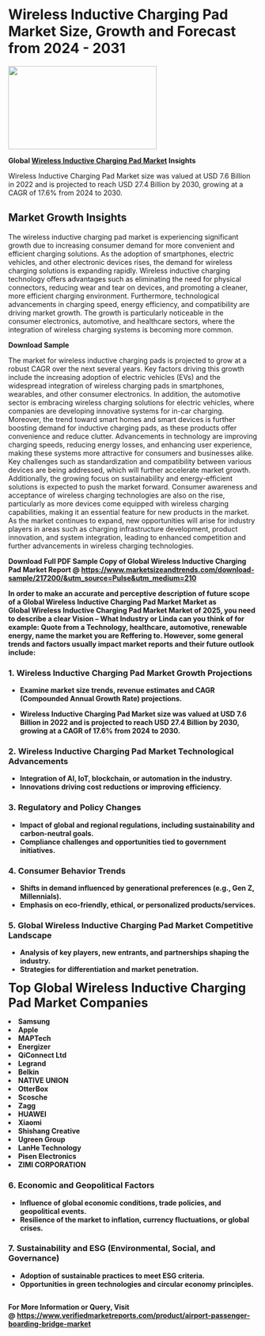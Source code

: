 <H1>Wireless Inductive Charging Pad Market Size, Growth and Forecast from 2024 - 2031</H1><img class="aligncenter size-medium wp-image-584254" src="https://thirdeyenews.in/wp-content/uploads/2024/09/Global-Market-Research-300x168.jpeg" alt="" width="300" height="168" /><p><strong>Global&nbsp;<a href="https://www.marketsizeandtrends.com/download-sample/217200/&amp;utm_source=Pulse&amp;utm_medium=210">Wireless Inductive Charging Pad Market</a> Insights</strong></p><p>Wireless Inductive Charging Pad Market size was valued at USD 7.6 Billion in 2022 and is projected to reach USD 27.4 Billion by 2030, growing at a CAGR of 17.6% from 2024 to 2030.</p><p><h2>Market Growth Insights</h2> <p>The wireless inductive charging pad market is experiencing significant growth due to increasing consumer demand for more convenient and efficient charging solutions. As the adoption of smartphones, electric vehicles, and other electronic devices rises, the demand for wireless charging solutions is expanding rapidly. Wireless inductive charging technology offers advantages such as eliminating the need for physical connectors, reducing wear and tear on devices, and promoting a cleaner, more efficient charging environment. Furthermore, technological advancements in charging speed, energy efficiency, and compatibility are driving market growth. The growth is particularly noticeable in the consumer electronics, automotive, and healthcare sectors, where the integration of wireless charging systems is becoming more common.</p> <p><strong>Download Sample</strong></p> <p>The market for wireless inductive charging pads is projected to grow at a robust CAGR over the next several years. Key factors driving this growth include the increasing adoption of electric vehicles (EVs) and the widespread integration of wireless charging pads in smartphones, wearables, and other consumer electronics. In addition, the automotive sector is embracing wireless charging solutions for electric vehicles, where companies are developing innovative systems for in-car charging. Moreover, the trend toward smart homes and smart devices is further boosting demand for inductive charging pads, as these products offer convenience and reduce clutter. Advancements in technology are improving charging speeds, reducing energy losses, and enhancing user experience, making these systems more attractive for consumers and businesses alike. Key challenges such as standardization and compatibility between various devices are being addressed, which will further accelerate market growth. Additionally, the growing focus on sustainability and energy-efficient solutions is expected to push the market forward. Consumer awareness and acceptance of wireless charging technologies are also on the rise, particularly as more devices come equipped with wireless charging capabilities, making it an essential feature for new products in the market. As the market continues to expand, new opportunities will arise for industry players in areas such as charging infrastructure development, product innovation, and system integration, leading to enhanced competition and further advancements in wireless charging technologies. <p><strong></p><p><span class=""><strong>Download Full PDF Sample Copy of Global Wireless Inductive Charging Pad Market Report</strong> @ <a href="https://www.marketsizeandtrends.com/download-sample/217200/&amp;utm_source=Pulse&amp;utm_medium=210" target="_blank">https://www.marketsizeandtrends.com/download-sample/217200/&amp;utm_source=Pulse&amp;utm_medium=210</a></span></p><p>In order to make an accurate and perceptive description of future scope of a Global&nbsp;Wireless Inductive Charging Pad Market Market as Global&nbsp;Wireless Inductive Charging Pad Market Market of 2025, you need to describe a clear Vision &ndash; What Industry or Linda can you think of for example: Quote from a Technology, healthcare, automotive, renewable energy, name the market you are Reffering to. However, some general trends and factors usually impact market reports and their future outlook include:</p><h3>1.&nbsp;<strong>Wireless Inductive Charging Pad Market Growth Projections</strong></h3><ul><li>Examine market size trends, revenue estimates and CAGR (Compounded Annual Growth Rate) projections.</li><li><p>Wireless Inductive Charging Pad Market size was valued at USD 7.6 Billion in 2022 and is projected to reach USD 27.4 Billion by 2030, growing at a CAGR of 17.6% from 2024 to 2030.</p></li></ul><h3>2.&nbsp;<strong>Wireless Inductive Charging Pad Market Technological Advancements</strong></h3><ul><li>Integration of AI, IoT, blockchain, or automation in the industry.</li><li>Innovations driving cost reductions or improving efficiency.</li></ul><h3>3.&nbsp;<strong>Regulatory and Policy Changes</strong></h3><ul><li>Impact of global and regional regulations, including sustainability and carbon-neutral goals.</li><li>Compliance challenges and opportunities tied to government initiatives.</li></ul><h3>4.&nbsp;<strong>Consumer Behavior Trends</strong></h3><ul><li>Shifts in demand influenced by generational preferences (e.g., Gen Z, Millennials).</li><li>Emphasis on eco-friendly, ethical, or personalized products/services.</li></ul><h3>5.&nbsp;<strong>Global Wireless Inductive Charging Pad Market Competitive Landscape</strong></h3><ul><li>Analysis of key players, new entrants, and partnerships shaping the industry.</li><li>Strategies for differentiation and market penetration.</li></ul><p data-pm-slice="1 1 []"><span style="color: inherit; font-family: inherit; font-size: 25px;">Top Global Wireless Inductive Charging Pad Market Companies</span></p><div class="" data-test-id=""><p><li>Samsung</li><li> Apple</li><li> MAPTech</li><li> Energizer</li><li> QiConnect Ltd</li><li> Legrand</li><li> Belkin</li><li> NATIVE UNION</li><li> OtterBox</li><li> Scosche</li><li> Zagg</li><li> HUAWEI</li><li> Xiaomi</li><li> Shishang Creative</li><li> Ugreen Group</li><li> LanHe Technology</li><li> Pisen Electronics</li><li> ZIMI CORPORATION</li></p></div><h3>6.&nbsp;<strong>Economic and Geopolitical Factors</strong></h3><ul><li>Influence of global economic conditions, trade policies, and geopolitical events.</li><li>Resilience of the market to inflation, currency fluctuations, or global crises.</li></ul><h3>7.&nbsp;<strong>Sustainability and ESG (Environmental, Social, and Governance)</strong></h3><ul><li>Adoption of sustainable practices to meet ESG criteria.</li><li>Opportunities in green technologies and circular economy principles.</li></ul><h2><strong style="font-size: 14px;">For More Information or Query, Visit @&nbsp;</strong><a style="background-color: #ffffff; font-size: 14px;" href="https://www.marketsizeandtrends.com/report/wireless-inductive-charging-pad-market/" target="_blank">https://www.verifiedmarketreports.com/product/airport-passenger-boarding-bridge-market</a></h2>
